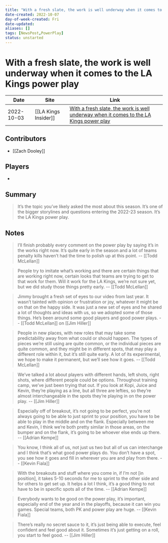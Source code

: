 ```yaml
---
title: "With a fresh slate, the work is well underway when it comes to the LA Kings power play"
date-created: 2022-10-07
day-of-week-created: Fri
date-updated: 
aliases: []
tags: [NewsPost,PowerPlay]
status: unstarted
---
```


# With a fresh slate, the work is well underway when it comes to the LA Kings power play

Date | Site | Link
---|---|---
2022-10-03 | [[LA Kings Insider]] |  [With a fresh slate, the work is well underway when it comes to the LA Kings power play](https://lakingsinsider.com/2022/10/03/with-a-fresh-slate-the-work-is-well-underway-when-it-comes-to-the-la-kings-power-play/)

## Contributors
- [[Zach Dooley]]

## Players
- 

## Summary
> It’s the topic you’ve likely asked the most about this season. It’s one of the bigger storylines and questions entering the 2022-23 season. It’s the LA Kings power play.

## Notes
> I’ll finish probably every comment on the power play by saying it’s in the works right now. It’s quite early in the season and a lot of teams penalty kills haven’t had the time to polish up at this point. -- [[Todd McLellan]]

> People try to imitate what’s working and there are certain things that are working right now, certain looks that teams are trying to get to that work for them. Will it work for the LA Kings, we’re not sure yet, but we did study those things pretty early. -- [[Todd McLellan]]

> Jimmy brought a fresh set of eyes to our video from last year. It wasn’t tainted with opinion or frustration or joy, whatever it might be on that on the happy side. It was just a new set of eyes and he shared a lot of thoughts and ideas with us, so we adopted some of those things. He’s been around some good players and good power plays. -- [[Todd McLellan]] on [[Jim Hiller]]

> People in new places, with new roles that may take some predictability away from what could or should happen. The types of pieces we’re still using are quite common, or the individual pieces are quite common, and they might be in different spots, that may play a different role within it, but it’s still quite early. A lot of its experimental, we hope to make it permanent, but we’ll see how it goes. -- [[Todd McLellan]]

> We’ve talked a lot about players with different hands, left shots, right shots, where different people could be options. Throughout training camp, we’ve just been trying that out. If you look at Kopi, Juice and Kevin, they’re playing as a line, but all three are lefties, so they’re almost interchangeable in the spots they’re playing in on the power play. -- [[Jim Hiller]]

> Especially off of breakout, it’s not going to be perfect, you’re not always going to be able to just sprint to your position, you have to be able to play in the middle and on the flank. Especially between me and Kevin, I think we’re both pretty similar in those areas, on the bumper and on the flank, it’s going to be whoever else ends up there. -- [[Adrian Kempe]]

> You know, I think all of us, not just us two but all of us can interchange and I think that’s what good power plays do. You don’t have a spot, you see how it goes and fill in wherever you are and play from there. -- [[Kevin Fiala]]

> With the breakouts and stuff where you come in, if I’m not \[in position], it takes 5-10 seconds for me to sprint to the other side and for others to get set up. It helps a lot I think, it’s a good thing to not have to be in specific spots all of the time. -- [[Adrian Kempe]]

> Everybody wants to be good on the power play, it’s important, especially end of the year and in the playoffs, because it can win you games. Special teams, both PK and power play are huge. -- [[Kevin Fiala]]

> There’s really no secret sauce to it, it’s just being able to execute, feel confident and feel good about it. Sometimes it’s just getting on a roll, you start to feel good. -- [[Jim Hiller]]

